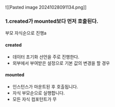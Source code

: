 
![[Pasted image 20241028091134.png]]


### 1.created가 mounted보다 먼저 호출된다.


부모 자식순으로 진행a

#### created 
- 데이터 초기화 선언을 주로 진행한다.
- 외부에서 부여받은 설정으로 기본 값의 변경을 할 경우

#### mounted 
- 인스턴스가 마운트된 후 호출됩니다.
- 자식 부모순으로 실행합니다.
- 모든 자식 컴포턴트가 무

